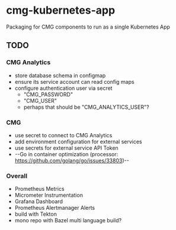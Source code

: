 # cmg-kubernetes-app

Packaging for CMG components to run as a single Kubernetes App

## TODO

### CMG Analytics

* store database schema in configmap
* ensure its service account can read config maps
* configure authentication user via secret
  * "CMG_PASSWORD"
  * "CMG_USER"
  * perhaps that should be "CMG_ANALYTICS_USER"?

### CMG

* use secret to connect to CMG Analytics
* add environment configuration for external services
* use secrets for external service API Token
* --Go in container optimization (processor: https://github.com/golang/go/issues/33803)--

### Overall

* Prometheus Metrics
* Micrometer Instrumentation
* Grafana Dashboard
* Prometheus Alertmanager Alerts
* build with Tekton
* mono repo with Bazel multi language build?